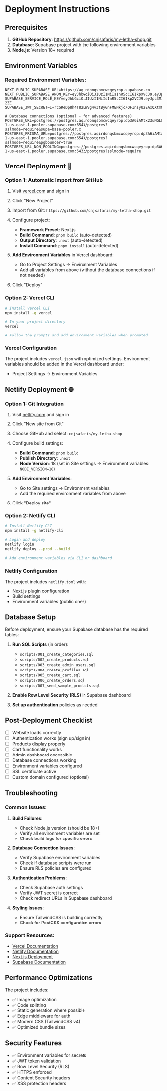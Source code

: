 # Deployment Instructions

## Prerequisites

1. **GitHub Repository**: https://github.com/cnjsafaris/my-letha-shop.git
2. **Database**: Supabase project with the following environment variables
3. **Node.js**: Version 18+ required

## Environment Variables

### Required Environment Variables:
```env
NEXT_PUBLIC_SUPABASE_URL=https://aqirdonqsbmcwcqeyrop.supabase.co
NEXT_PUBLIC_SUPABASE_ANON_KEY=eyJhbGciOiJIUzI1NiIsInR5cCI6IkpXVCJ9.eyJpc3MiOiJzdXBhYmFzZSIsInJlZiI6ImFxaXJkb25xc2JtY3djcWV5cm9wIiwicm9sZSI6ImFub24iLCJpYXQiOjE3NTYxNDU0MjQsImV4cCI6MjA3MTcyMTQyNH0.uOAZz0jGjbMuLrkpj9HoeEWe5QsSHpaXIaE2TfTWQpU
SUPABASE_SERVICE_ROLE_KEY=eyJhbGciOiJIUzI1NiIsInR5cCI6IkpXVCJ9.eyJpc3MiOiJzdXBhYmFzZSIsInJlZiI6ImFxaXJkb25xc2JtY3djcWV5cm9wIiwicm9sZSI6InNlcnZpY2Vfcm9sZSIsImlhdCI6MTc1NjE0NTQyNCwiZXhwIjoyMDcxNzIxNDI0fQ._kSKwskOLhfOIxhbV7B3Cam55LVKLPOJ4fTffGM-2ZE
SUPABASE_JWT_SECRET=I+rcGReDp8h4T82LWVg4v3tByGnFMENkjc/QFInsyU2EAxQXtm8VGY/6+jebcuLTzY7dp3a11L9K3OpWr33KVA==

# Database connections (optional - for advanced features)
POSTGRES_URL=postgres://postgres.aqirdonqsbmcwcqeyrop:dp3A6iAMtx23uNGL@aws-1-us-east-1.pooler.supabase.com:6543/postgres?sslmode=require&supa=base-pooler.x
POSTGRES_PRISMA_URL=postgres://postgres.aqirdonqsbmcwcqeyrop:dp3A6iAMtx23uNGL@aws-1-us-east-1.pooler.supabase.com:6543/postgres?sslmode=require&pgbouncer=true
POSTGRES_URL_NON_POOLING=postgres://postgres.aqirdonqsbmcwcqeyrop:dp3A6iAMtx23uNGL@aws-1-us-east-1.pooler.supabase.com:5432/postgres?sslmode=require
```

## Vercel Deployment 🚀

### Option 1: Automatic Import from GitHub

1. Visit [vercel.com](https://vercel.com) and sign in
2. Click "New Project"
3. Import from Git: `https://github.com/cnjsafaris/my-letha-shop.git`
4. Configure project:
   - **Framework Preset**: Next.js
   - **Build Command**: `pnpm build` (auto-detected)
   - **Output Directory**: `.next` (auto-detected)
   - **Install Command**: `pnpm install` (auto-detected)

5. **Add Environment Variables** in Vercel dashboard:
   - Go to Project Settings → Environment Variables
   - Add all variables from above (without the database connections if not needed)

6. Click "Deploy"

### Option 2: Vercel CLI

```bash
# Install Vercel CLI
npm install -g vercel

# In your project directory
vercel

# Follow the prompts and add environment variables when prompted
```

### Vercel Configuration

The project includes `vercel.json` with optimized settings. Environment variables should be added in the Vercel dashboard under:
- Project Settings → Environment Variables

## Netlify Deployment 🌐

### Option 1: Git Integration

1. Visit [netlify.com](https://netlify.com) and sign in
2. Click "New site from Git"
3. Choose GitHub and select: `cnjsafaris/my-letha-shop`
4. Configure build settings:
   - **Build Command**: `pnpm build`
   - **Publish Directory**: `.next`
   - **Node Version**: 18 (set in Site settings → Environment variables: `NODE_VERSION=18`)

5. **Add Environment Variables**:
   - Go to Site settings → Environment variables
   - Add the required environment variables from above

6. Click "Deploy site"

### Option 2: Netlify CLI

```bash
# Install Netlify CLI
npm install -g netlify-cli

# Login and deploy
netlify login
netlify deploy --prod --build

# Add environment variables via CLI or dashboard
```

### Netlify Configuration

The project includes `netlify.toml` with:
- Next.js plugin configuration
- Build settings
- Environment variables (public ones)

## Database Setup

Before deployment, ensure your Supabase database has the required tables:

1. **Run SQL Scripts** (in order):
   - `scripts/001_create_categories.sql`
   - `scripts/002_create_products.sql`
   - `scripts/003_create_admin_users.sql`
   - `scripts/004_create_profiles.sql`
   - `scripts/005_create_cart.sql`
   - `scripts/006_create_orders.sql`
   - `scripts/007_seed_sample_products.sql`

2. **Enable Row Level Security (RLS)** in Supabase dashboard
3. **Set up authentication** policies as needed

## Post-Deployment Checklist

- [ ] Website loads correctly
- [ ] Authentication works (sign up/sign in)
- [ ] Products display properly  
- [ ] Cart functionality works
- [ ] Admin dashboard accessible
- [ ] Database connections working
- [ ] Environment variables configured
- [ ] SSL certificate active
- [ ] Custom domain configured (optional)

## Troubleshooting

### Common Issues:

1. **Build Failures**:
   - Check Node.js version (should be 18+)
   - Verify all environment variables are set
   - Check build logs for specific errors

2. **Database Connection Issues**:
   - Verify Supabase environment variables
   - Check if database scripts were run
   - Ensure RLS policies are configured

3. **Authentication Problems**:
   - Check Supabase auth settings
   - Verify JWT secret is correct
   - Check redirect URLs in Supabase dashboard

4. **Styling Issues**:
   - Ensure TailwindCSS is building correctly
   - Check for PostCSS configuration errors

### Support Resources:
- [Vercel Documentation](https://vercel.com/docs)
- [Netlify Documentation](https://docs.netlify.com/)
- [Next.js Deployment](https://nextjs.org/docs/deployment)
- [Supabase Documentation](https://supabase.io/docs)

## Performance Optimizations

The project includes:
- ✅ Image optimization
- ✅ Code splitting
- ✅ Static generation where possible
- ✅ Edge middleware for auth
- ✅ Modern CSS (TailwindCSS v4)
- ✅ Optimized bundle sizes

## Security Features

- ✅ Environment variables for secrets
- ✅ JWT token validation
- ✅ Row Level Security (RLS)
- ✅ HTTPS enforced
- ✅ Content Security headers
- ✅ XSS protection headers
